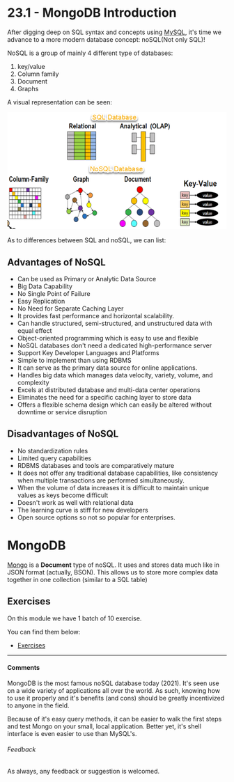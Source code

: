 # 23.1 - MongoDB Introduction

After digging deep on SQL syntax and concepts using [MySQL](https://www.mysql.com/), it's time we advance to a more modern database concept: noSQL(Not only SQL)!

NoSQL is a group of mainly 4 different type of databases:

1. key/value
2. Column family
3. Document
4. Graphs

A visual representation can be seen:

![sql versus nosql](./sql_nosql.png)

As to differences between SQL and noSQL, we can list:

## Advantages of NoSQL

- Can be used as Primary or Analytic Data Source
- Big Data Capability
- No Single Point of Failure
- Easy Replication
- No Need for Separate Caching Layer
- It provides fast performance and horizontal scalability.
- Can handle structured, semi-structured, and unstructured data with equal effect
- Object-oriented programming which is easy to use and flexible
- NoSQL databases don't need a dedicated high-performance server
- Support Key Developer Languages and Platforms
- Simple to implement than using RDBMS
- It can serve as the primary data source for online applications.
- Handles big data which manages data velocity, variety, volume, and complexity
- Excels at distributed database and multi-data center operations
- Eliminates the need for a specific caching layer to store data
- Offers a flexible schema design which can easily be altered without downtime or service disruption

## Disadvantages of NoSQL

- No standardization rules
- Limited query capabilities
- RDBMS databases and tools are comparatively mature
- It does not offer any traditional database capabilities, like consistency when multiple transactions are performed simultaneously.
- When the volume of data increases it is difficult to maintain unique values as keys become difficult
- Doesn't work as well with relational data
- The learning curve is stiff for new developers
- Open source options so not so popular for enterprises.

# MongoDB

[Mongo](https://www.mongodb.com/1) is a **Document** type of noSQL. It uses and stores data much like in JSON format (actually, BSON). This allows us to store more complex data together in one collection (similar to a SQL table)

## Exercises

On this module we have 1 batch of 10 exercise.

You can find them below:

- [Exercises](./exercises/readme.md)

----

#### Comments

MongoDB is the most famous noSQL database today (2021). It's seen use on a wide variety of applications all over the world. As such, knowing how to use it properly and it's benefits (and cons) should be greatly incentivized to anyone in the field.

Because of it's easy query methods, it can be easier to walk the first steps and test Mongo on your small, local application. Better yet, it's shell interface is even easier to use than MySQL's.

###### Feedback

As always, any feedback or suggestion is welcomed.

